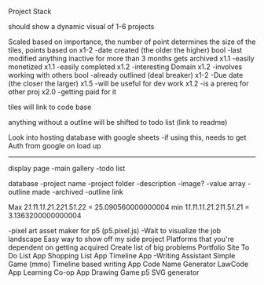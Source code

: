 Project Stack

should show a dynamic visual of 1-6 projects

Scaled based on importance,
the number of point determines the size of the tiles,
  points based on
x1-2    -date created (the older the higher)
bool    -last modified anything inactive for more than 3 months gets archived
x1.1    -easily monetized
x1.1    -easily completed
x1.2    -interesting Domain
x1.2    -involves working with others
bool    -already outlined (deal breaker)
x1-2    -Due date (the closer the larger)
x1.5    -will be useful for dev work
x1.2    -is a prereq for other proj
x2.0    -getting paid for it

tiles will link to code base

anything without a outline will be shifted to todo list (link to readme)

Look into hosting database with google sheets
 -if using this, needs to get Auth from google on load up

---

display page
  -main gallery
  -todo list

database
  -project name
  -project folder
  -description
  -image?
  -value array
  -outline made
  -archived
  -outline link

  Max
  2*1.1*1.1*1.2*1.2*2*1.5*1.2*2 = 25.090560000000004
  min
  1*1.1*1.1*1.2*1.2*1*1.5*1.2*1 = 3.1363200000000004

-pixel art asset maker for p5 (p5.pixel.js)
-Wait to visualize the job landscape
Easy way to show off my side project
Platforms that you're dependent on getting acquired
Create list of big problems
Portfolio Site
To Do List App
Shopping List App
Timeline App
-Writing Assistant
Simple Game (mmo)
Timeline based writing App
Code Name Generator
LawCode App
Learning Co-op App
Drawing Game
p5 SVG generator
